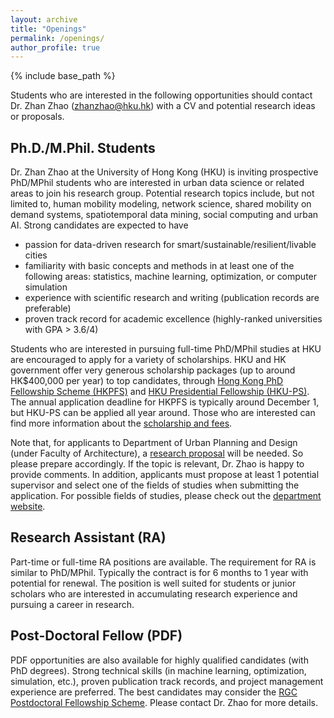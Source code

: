 ```yaml
---
layout: archive
title: "Openings"
permalink: /openings/
author_profile: true
---
```


{% include base_path %}

Students who are interested in the following opportunities should contact Dr. Zhan Zhao (zhanzhao@hku.hk) with a CV and potential research ideas or proposals.

## Ph.D./M.Phil. Students
Dr. Zhan Zhao at the University of Hong Kong (HKU) is inviting prospective PhD/MPhil students who are interested in urban data science or related areas to join his research group. Potential research topics include, but not limited to, human mobility modeling, network science, shared mobility on demand systems, spatiotemporal data mining, social computing and urban AI. Strong candidates are expected to have
* passion for data-driven research for smart/sustainable/resilient/livable cities
*	familiarity with basic concepts and methods in at least one of the following areas: statistics, machine learning, optimization, or computer simulation
*	experience with scientific research and writing (publication records are preferable)
*	proven track record for academic excellence (highly-ranked universities with GPA > 3.6/4)

Students who are interested in pursuing full-time PhD/MPhil studies at HKU are encouraged to apply for a variety of scholarships. HKU and HK government offer very generous scholarship packages (up to around HK$400,000 per year) to top candidates, through [Hong Kong PhD Fellowship Scheme (HKPFS)](https://gradsch.hku.hk/prospective_students/fees_scholarships_and_financial_support/hong_kong_phd_fellowship_scheme) and [HKU Presidential Fellowship (HKU-PS)](https://gradsch.hku.hk/prospective_students/fees_scholarships_and_financial_support/hku_presidential_phd_scholar_programme). The annual application deadline for HKPFS is typically around December 1, but HKU-PS can be applied all year around. Those who are interested can find more information about the [scholarship and fees](https://gradsch.hku.hk/prospective_students/fees_scholarships_and_financial_support/fees).

Note that, for applicants to Department of Urban Planning and Design (under Faculty of Architecture), a [research proposal](https://gradsch.hku.hk/prospective_students/application/supporting_docum/requirements_of_the_faculty_and_programme) will be needed. So please prepare accordingly. If the topic is relevant, Dr. Zhao is happy to provide comments. In addition, applicants must propose at least 1 potential supervisor and select one of the fields of studies when submitting the application. For possible fields of studies, please check out the [department website](https://www.arch.hku.hk/programmes/upad/mphil-and-phd-upd/admissions/).

## Research Assistant (RA)
Part-time or full-time RA positions are available. The requirement for RA is similar to PhD/MPhil. Typically the contract is for 6 months to 1 year with potential for renewal. The position is well suited for students or junior scholars who are interested in accumulating research experience and pursuing a career in research.

## Post-Doctoral Fellow (PDF)
PDF opportunities are also available for highly qualified candidates (with PhD degrees). Strong technical skills (in machine learning, optimization, simulation, etc.), proven publication track records, and project management experience are preferred. The best candidates may consider the [RGC Postdoctoral Fellowship Scheme](https://www.ugc.edu.hk/eng/rgc/funding_opport/pdfs/). Please contact Dr. Zhao for more details.

